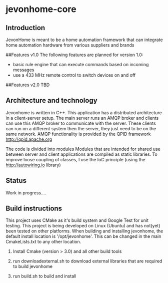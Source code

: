 # jevonhome-core

## Introduction
JevonHome is meant to be a home automation framework that can integrate home automation hardware from various suppliers and brands

##Features v1.0
The following features are planned for version 1.0:

- basic rule engine that can execute commands based on incoming messages
- use a 433 MHz remote control to switch devices on and off

##Features v2.0
TBD

## Architecture and technology
Jevonhome is written in C++.
This application has a distributed architecture in a client-server setup.
The main server runs an AMQP broker and clients can use this AMQP broker to communicate with the server.
These clients can run on a different system then the server, they just need to be on the same network.
AMQP functionality is provided by the QPID framework http://qpid.apache.org 

The code is divided into modules 
Modules that are intended for shared use between server and client applications are compiled as static libraries.
To improve loose coupling of classes, I use the IoC principle (using the http://autowiring.io library)

## Status
Work in progress....

## Build instructions
This project uses CMake  as it's build system and Google Test for unit testing.
This project is being developed on Linux (Ubuntu) and has not(yet) been tested on other platforms.
When building and installing jevonhome, the default install location is '/opt/jevonhome'.
This can be changed in the main CmakeLists.txt to any other location.

1. Install Cmake (version > 3.0) and all other build tools

2. run downloadexternal.sh to download external libraries that are required to build jevonhome

3. run build.sh to build and install
